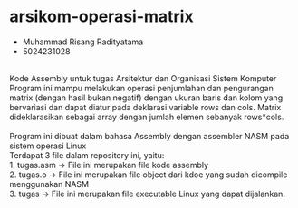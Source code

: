 # arsikom-operasi-matrix
- Muhammad Risang Radityatama <br/>
- 5024231028 <br/>
<br/>
Kode Assembly untuk tugas Arsitektur dan Organisasi Sistem Komputer <be/>
Program ini mampu melakukan operasi penjumlahan dan pengurangan matrix (dengan hasil bukan negatif) dengan ukuran baris dan kolom yang bervariasi dan dapat diatur pada deklarasi variable rows dan cols.
Matrix dideklarasikan sebagai array dengan jumlah elemen sebanyak rows*cols.<br/>
<br/>
Program ini dibuat dalam bahasa Assembly dengan assembler NASM pada sistem operasi Linux<br/>
Terdapat 3 file dalam repository ini, yaitu:<br/>
1. tugas.asm -> File ini merupakan file kode assembly<br/>
2. tugas.o -> File ini merupakan file object dari kdoe yang sudah dicompile menggunakan NASM<br/>
3. tugas -> File ini merupakan file executable Linux yang dapat dijalankan.<br/>
